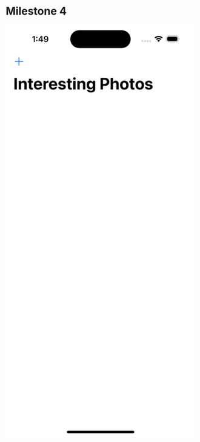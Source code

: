 # Milestone 4 
<img src="https://github.com/ajandaur/100DaysOfSwift/blob/99fa2a9eaa9a1bd6b7b6db14e768cbb798f3ffe0/Milestone4/demo/demo.png" width="500">
